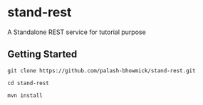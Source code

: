 # stand-rest
A Standalone REST service for tutorial purpose

## Getting Started
`git clone https://github.com/palash-bhowmick/stand-rest.git`

`cd stand-rest`

`mvn install`

